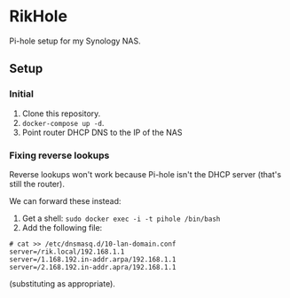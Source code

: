 # RikHole

Pi-hole setup for my Synology NAS.

## Setup 

### Initial

1. Clone this repository.
1. `docker-compose up -d`.
1. Point router DHCP DNS to the IP of the NAS

### Fixing reverse lookups

Reverse lookups won't work because Pi-hole isn't the DHCP server (that's still the router).

We can forward these instead:

1. Get a shell: `sudo docker exec -i -t pihole /bin/bash`
1. Add the following file:

```
# cat >> /etc/dnsmasq.d/10-lan-domain.conf
server=/rik.local/192.168.1.1
server=/1.168.192.in-addr.arpa/192.168.1.1
server=/2.168.192.in-addr.apra/192.168.1.1
```

(substituting as appropriate).

